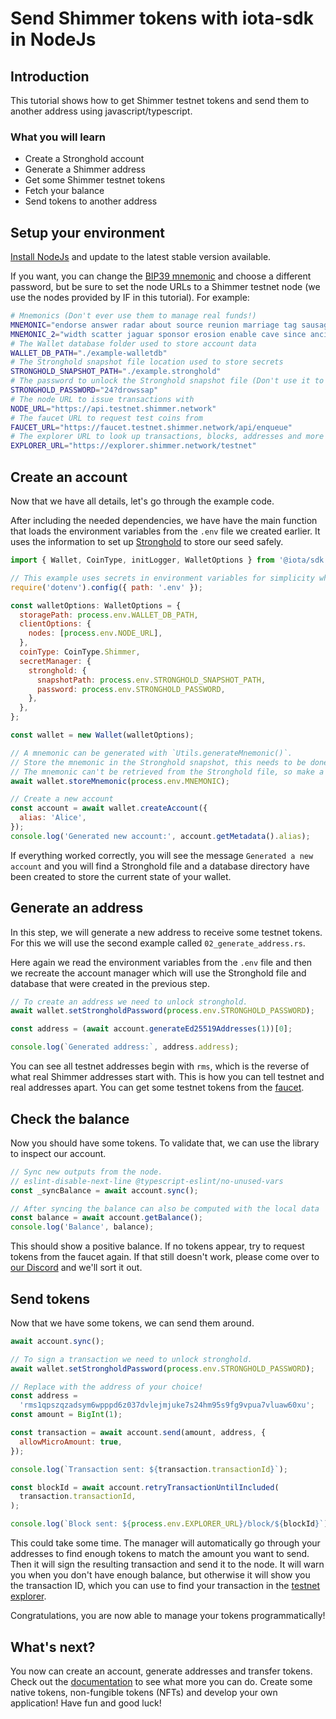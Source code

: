 # Send Shimmer tokens with iota-sdk in NodeJs

## Introduction

This tutorial shows how to get Shimmer testnet tokens and send them to another address using javascript/typescript.

### What you will learn

- Create a Stronghold account
- Generate a Shimmer address
- Get some Shimmer testnet tokens
- Fetch your balance
- Send tokens to another address

## Setup your environment

[Install NodeJs](https://nodejs.org/) and update to the latest stable version available.

If you want, you can change the [BIP39 mnemonic](https://en.bitcoin.it/wiki/BIP_0039) and choose a different password, but be sure to set the node URLs to a Shimmer testnet node (we use the nodes provided by IF in this tutorial). For example:

```sh
# Mnemonics (Don't ever use them to manage real funds!)
MNEMONIC="endorse answer radar about source reunion marriage tag sausage weekend frost daring base attack because joke dream slender leisure group reason prepare broken river"
MNEMONIC_2="width scatter jaguar sponsor erosion enable cave since ancient first garden royal luggage exchange ritual exotic play wall clinic ride autumn divert spin exchange"
# The Wallet database folder used to store account data
WALLET_DB_PATH="./example-walletdb"
# The Stronghold snapshot file location used to store secrets
STRONGHOLD_SNAPSHOT_PATH="./example.stronghold"
# The password to unlock the Stronghold snapshot file (Don't use it to protect real secrets!)
STRONGHOLD_PASSWORD="24?drowssap"
# The node URL to issue transactions with
NODE_URL="https://api.testnet.shimmer.network"
# The faucet URL to request test coins from
FAUCET_URL="https://faucet.testnet.shimmer.network/api/enqueue"
# The explorer URL to look up transactions, blocks, addresses and more
EXPLORER_URL="https://explorer.shimmer.network/testnet"
```

## Create an account

Now that we have all details, let's go through the example code.

After including the needed dependencies, we have have the main function that loads the environment variables from the `.env` file we created earlier. It uses the information to set up [Stronghold](/stronghold.rs/welcome) to store our seed safely.

```js
import { Wallet, CoinType, initLogger, WalletOptions } from '@iota/sdk';

// This example uses secrets in environment variables for simplicity which should not be done in production.
require('dotenv').config({ path: '.env' });

const walletOptions: WalletOptions = {
  storagePath: process.env.WALLET_DB_PATH,
  clientOptions: {
    nodes: [process.env.NODE_URL],
  },
  coinType: CoinType.Shimmer,
  secretManager: {
    stronghold: {
      snapshotPath: process.env.STRONGHOLD_SNAPSHOT_PATH,
      password: process.env.STRONGHOLD_PASSWORD,
    },
  },
};

const wallet = new Wallet(walletOptions);

// A mnemonic can be generated with `Utils.generateMnemonic()`.
// Store the mnemonic in the Stronghold snapshot, this needs to be done only the first time.
// The mnemonic can't be retrieved from the Stronghold file, so make a backup in a secure place!
await wallet.storeMnemonic(process.env.MNEMONIC);

// Create a new account
const account = await wallet.createAccount({
  alias: 'Alice',
});
console.log('Generated new account:', account.getMetadata().alias);
```

If everything worked correctly, you will see the message `Generated a new account` and you will find a Stronghold file and a database directory have been created to store the current state of your wallet.

## Generate an address

In this step, we will generate a new address to receive some testnet tokens. For this we will use the second example called `02_generate_address.rs`.

Here again we read the environment variables from the `.env` file and then we recreate the account manager which will use the Stronghold file and database that were created in the previous step.

```js
// To create an address we need to unlock stronghold.
await wallet.setStrongholdPassword(process.env.STRONGHOLD_PASSWORD);

const address = (await account.generateEd25519Addresses(1))[0];

console.log(`Generated address:`, address.address);
```

You can see all testnet addresses begin with `rms`, which is the reverse of what real Shimmer addresses start with. This is how you can tell testnet and real addresses apart. You can get some testnet tokens from the [faucet](https://faucet.testnet.shimmer.network).

## Check the balance

Now you should have some tokens. To validate that, we can use the library to inspect our account.

```js
// Sync new outputs from the node.
// eslint-disable-next-line @typescript-eslint/no-unused-vars
const _syncBalance = await account.sync();

// After syncing the balance can also be computed with the local data
const balance = await account.getBalance();
console.log('Balance', balance);
```

This should show a positive balance. If no tokens appear, try to request tokens from the faucet again. If that still doesn't work, please come over to [our Discord](https://discord.iota.org/) and we'll sort it out.

## Send tokens

Now that we have some tokens, we can send them around.

```js
await account.sync();

// To sign a transaction we need to unlock stronghold.
await wallet.setStrongholdPassword(process.env.STRONGHOLD_PASSWORD);

// Replace with the address of your choice!
const address =
  'rms1qpszqzadsym6wpppd6z037dvlejmjuke7s24hm95s9fg9vpua7vluaw60xu';
const amount = BigInt(1);

const transaction = await account.send(amount, address, {
  allowMicroAmount: true,
});

console.log(`Transaction sent: ${transaction.transactionId}`);

const blockId = await account.retryTransactionUntilIncluded(
  transaction.transactionId,
);

console.log(`Block sent: ${process.env.EXPLORER_URL}/block/${blockId}`);
```

This could take some time. The manager will automatically go through your addresses to find enough tokens to match the amount you want to send. Then it will sign the resulting transaction and send it to the node. It will warn you when you don't have enough balance, but otherwise it will show you the transaction ID, which you can use to find your transaction in the [testnet explorer](https://explorer.testnet.shimmer.network/testnet).

Congratulations, you are now able to manage your tokens programmatically!

## What's next?

You now can create an account, generate addresses and transfer tokens. Check out the [documentation](/iota-sdk/welcome) to see what more you can do. Create some native tokens, non-fungible tokens (NFTs) and develop your own application! Have fun and good luck!
